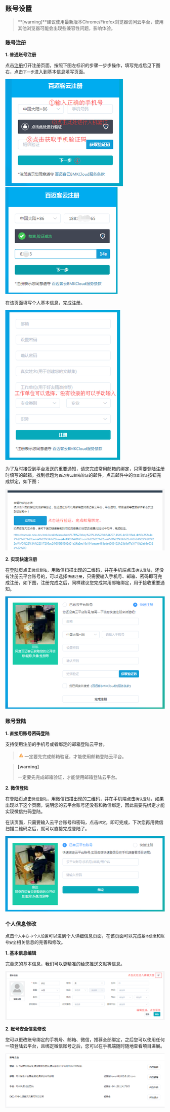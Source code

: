## 账号设置

> **[warning]**建议使用最新版本Chrome/Firefox浏览器访问云平台，使用其他浏览器可能会出现些兼容性问题，影响体验。

### 账号注册
**1. 普通账号注册**

点击[注册](https://international.biocloud.net/zh/user/register)打开注册页面，按照下图左标识的步骤一步步操作，填写完成后见下图右，点击`下一步`进入到基本信息填写页面。

![register-1](./img/register-1.png) ![register-2](./img/register-2.png)

在该页面填写个人基本信息，完成注册。

![register-3](./img/register-3.png)

为了及时接受到平台发送的重要通知，请您完成常用邮箱的绑定，只需要登陆注册时填写的邮箱，找到标题为`百迈客云邮箱验证`的邮件，点击邮件中的`立即验证`按钮完成绑定，如下图：

![email-bind](./img/email-bind.png)

**2. 实现快速注册**

在[登陆](https://international.biocloud.net/zh/user/login)页点击`微信登陆`，用微信扫描出现的二维码，并在手机端点击`确认登陆`，还没有注册云平台账号的，可以选择`快速注册`，只需要输入手机号、邮箱、密码即可完成注册，如下图，注册完成之后，同样建议您完成常用邮箱绑定，用于接收重要通知。

![register-4](./img/register-4.png)
### 账号登陆
**1. 直接用账号密码登陆**

支持使用注册的手机号或者绑定的邮箱登陆云平台。

> ![warn](../basic-img/warning.png)一定要先完成邮箱验证，才能使用邮箱登陆云平台。

> **[warning]**
>
> 一定要先完成邮箱验证，才能使用邮箱登陆云平台。

**2. 微信登陆**

在[登陆](https://international.biocloud.net/zh/user/login)页点击`微信登陆`，用微信扫描出现的二维码，并在手机端点击`确认登陆`，如果出现以下这个页面，说明您的云平台账号还没有和微信绑定，因此需要先绑定才能实现微信扫码登陆。

在该页面，只需要输入云平台账号和密码，点击`绑定`，即可完成，下次您再用微信扫描二维码之后，就可以直接完成登陆了。

![wechat-bind](./img/wechat-bind.png)

### 个人信息修改

点击`个人中心`->`个人设置`可以进到个人详细信息页面，在该页面可以完成`基本信息`和`账号安全`相关信息的完善和修改。

**1. 基本信息编辑**

完善您的基本信息，我们可以更精准的给您推送文献等信息。

![basic-infor-edit](./img/basic-infor-edit.png)

**2. 账号安全信息修改**

您可以更改账号绑定的手机号、邮箱、微信，推荐全部绑定，之后您可以使用任何一项登陆云平台，且绑定微信账号之后，您可以在手机端随时随地查看项目进展。

![account-safe](./img/account-safe.png)
